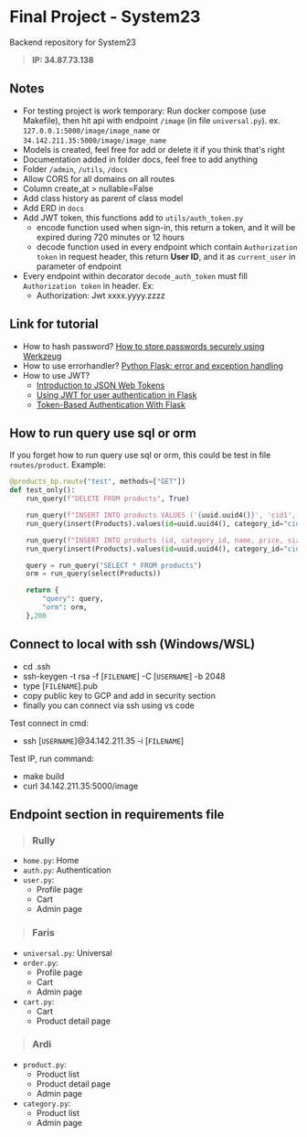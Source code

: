 # **Final Project - System23**

Backend repository for System23

>**IP: 34.87.73.138**

## **Notes**

- For testing project is work temporary: Run docker compose (use Makefile), then hit api with endpoint `/image` (in file `universal.py`). ex. `127.0.0.1:5000/image/image_name` or `34.142.211.35:5000/image/image_name`
- Models is created, feel free for add or delete it if you think that's right
- Documentation added in folder docs, feel free to add anything
- Folder `/admin`, `/utils`, `/docs`
- Allow CORS for all domains on all routes
- Column create_at > nullable=False
- Add class history as parent of class model
- Add ERD in `docs`
- Add JWT token, this functions add to `utils/auth_token.py`
  - encode function used when sign-in, this return a token, and it will be expired during 720 minutes or 12 hours
  - decode function used in every endpoint which contain `Authorization token` in request header, this return **User ID**, and it as `current_user` in parameter of endpoint
- Every endpoint within decorator `decode_auth_token` must fill `Authorization token` in header. Ex:
  - Authorization: Jwt xxxx.yyyy.zzzz

## **Link for tutorial**

- How to hash password? [How to store passwords securely using Werkzeug](https://techmonger.github.io/4/secure-passwords-werkzeug/ "techmonger.github.io")
- How to use errorhandler? [Python Flask: error and exception handling](https://instructobit.com/tutorial/112/Python-Flask:-error-and-exception-handling#:~:text=Error%20handling%20within%20a%20Flask%20mold%2C%20works%20much,as%20either%20global%20to%20your%20application%2C%20or%20mold-specific. "instructobit.com")
- How to use JWT?
  - [Introduction to JSON Web Tokens](https://jwt.io/introduction/ "jwt.io")
  - [Using JWT for user authentication in Flask](https://www.geeksforgeeks.org/using-jwt-for-user-authentication-in-flask/ "geeksforgeeks.org")
  - [Token-Based Authentication With Flask](https://realpython.com/token-based-authentication-with-flask/ "realpython.com")

## **How to run query use sql or orm**

If you forget how to run query use sql or orm, this could be test in file `routes/product`. Example:

```py
@products_bp.route("test", methods=["GET"])
def test_only():
    run_query(f"DELETE FROM products", True)

    run_query(f"INSERT INTO products VALUES ('{uuid.uuid4()}', 'cid1', 'tas', 20, 'lorem', 'S', 'used', 'image1', '[image1, image2]', '{datetime_format()}', 'admin')", True)
    run_query(insert(Products).values(id=uuid.uuid4(), category_id="cid2", name="baju", price=100, detail="lorem ipsum", size="L", condition="used", image="image1", images_url=["image4", "image5"], create_at=datetime_format(), create_by="Ardi"), True)

    run_query(f"INSERT INTO products (id, category_id, name, price, size, condition, image, create_by) VALUES ('{uuid.uuid4()}', 'cid1', 'tas', 101, 'M',  'new', 'image2', 'Saya')", True)
    run_query(insert(Products).values(id=uuid.uuid4(), category_id="cid2", name="baju", price=100, detail="haloooooooo", condition="new", image="image2", create_by='Kamu'), True)

    query = run_query("SELECT * FROM products")
    orm = run_query(select(Products))

    return {
        "query": query,
        "orm": orm,
    },200
```

## **Connect to local with ssh (Windows/WSL)**

- cd .ssh
- ssh-keygen -t rsa -f [`FILENAME`] -C [`USERNAME`] -b 2048
- type [`FILENAME`].pub
- copy public key to GCP and add in security section
- finally you can connect via ssh using vs code

Test connect in cmd:

- ssh [`USERNAME`]@34.142.211.35 -i [`FILENAME`]

Test IP, run command:

- make build
- curl 34.142.211.35:5000/image

## **Endpoint section in requirements file**

>### Rully

- `home.py`: Home
- `auth.py`: Authentication
- `user.py`:
  - Profile page
  - Cart
  - Admin page

>### Faris

- `universal.py`: Universal
- `order.py`:
  - Profile page
  - Cart
  - Admin page
- `cart.py`:
  - Cart
  - Product detail page

>### Ardi

- `product.py`:
  - Product list
  - Product detail page
  - Admin page
- `category.py`:
  - Product list
  - Admin page
